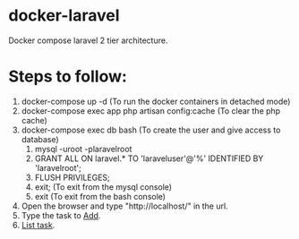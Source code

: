 # docker-laravel
Docker compose laravel 2 tier architecture.

# Steps to follow:
1. docker-compose up -d (To run the docker containers in detached mode)
2. docker-compose exec app php artisan config:cache (To clear the php cache)
3. docker-compose exec db bash (To create the user and give access to database)
   1. mysql -uroot -plaravelroot
   2. GRANT ALL ON laravel.* TO 'laraveluser'@'%' IDENTIFIED BY 'laravelroot';
   3. FLUSH PRIVILEGES;
   4. exit; (To exit from the mysql console)
   5. exit (To exit from the bash console)
4. Open the browser and type "http://localhost/" in the url.
5. Type the task to [Add](screenshots/AddTask.png?raw=true "Add Task screen").
6. [List task](screenshots/ListTask.png?raw=true "List task screen").
